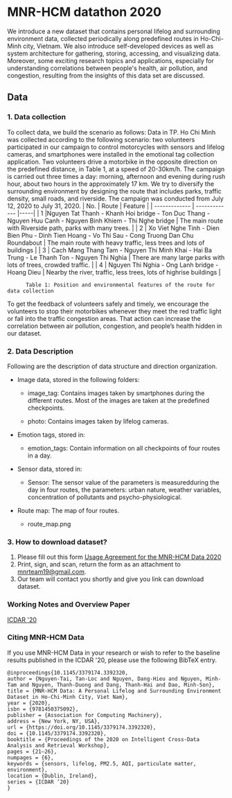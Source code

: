# MNR-HCM datathon 2020
We introduce a new dataset that contains personal lifelog and surrounding environment data, collected periodically along predefined routes in Ho-Chi-Minh city, Vietnam. We also introduce self-developed devices as well as system architecture for gathering, storing, accessing, and visualizing data. Moreover, some exciting research topics and applications, especially for understanding correlations between people's health, air pollution, and congestion, resulting from the insights of this data set are discussed.

## Data 
### 1. Data collection
To collect data, we build the scenario as follows: Data in TP. Ho Chi Minh was collected according to the following scenario: two volunteers participated in our campaign to control motorcycles with sensors and lifelog cameras, and smartphones  were installed in the emotional tag collection application. Two volunteers drive a motorbike in the opposite direction on the predefined distance, in Table 1, at a speed of 20-30km/h. The campaign is carried out three times a day: morning, afternoon and evening during rush hour, about two hours in the approximately 17 km. We try to diversify the surrounding environment by designing the route that includes parks, traffic density, small roads, and riverside. The campaign was conducted from July 12, 2020 to July 31, 2020.
|    No.        |  Route | Feature |
| ------------- | ------------- |-----|
| 1             |Nguyen Tat Thanh - Khanh Hoi bridge - Ton Duc Thang - Nguyen Huu Canh - Nguyen Binh Khiem - Thi Nghe bridge | The main route with Riverside path, parks with many trees.    |
| 2             | Xo Viet Nghe Tinh - Dien Bien Phu - Dinh Tien Hoang - Vo Thi Sau - Cong Truong Dan Chu Roundabout  |  The main route with heavy traffic, less trees and lots of buildings   |
| 3             | Cach Mang Thang Tam - Nguyen Thi Minh Khai - Hai Ba Trung - Le Thanh Ton - Nguyen Thi Nghia  |  There are many large parks with lots of trees, crowded traffic.   |
| 4             | Nguyen Thi Nghia - Ong Lanh bridge - Hoang Dieu  | Nearby the river, traffic, less trees, lots of highrise buildings    |

          Table 1: Position and environmental features of the route for data collection

To get the feedback of volunteers safely and timely, we encourage the volunteers to stop their motorbikes whenever they meet the red traffic light or fall into the traffic congestion areas. That action can increase the correlation between air pollution, congestion, and people’s health hidden in our dataset. 

### 2. Data Description

Following are the description of data structure and direction organization.
* Image data, stored in the following folders:
   - image_tag: Contains images taken by smartphones during the different routes. Most of the images are taken at the predefined checkpoints.
   
   - photo: Contains images taken by lifelog cameras.
* Emotion tags, stored in:
   - emotion_tags: Contain information on all checkpoints of four routes in a day.

* Sensor data, stored in:
    - Sensor: The sensor value of the parameters is measuredduring the day in four routes, the parameters: urban nature, weather variables, concentration of pollutants and psycho-physiological.

* Route map: The map of four routes.
    - route_map.png 

### 3. How to download dataset?
1. Please fill out this form [Usage Agreement for the MNR-HCM Data 2020](https://drive.google.com/file/d/1gPIiz4EWDirj_zqLQ97PORfJ6yJ2piZD/view?usp=sharing)
3. Print, sign, and scan, return the form as an attachment to mnrteam19@gmail.com.
4. Our team will contact you shortly and give you link can download dataset.

### Working Notes and Overview Paper
[ICDAR '20](https://www.researchgate.net/publication/340582855_MNR-HCM_Data_A_Personal_Lifelog_and_Surrounding_Environment_Dataset_in_Ho-Chi-Minh_City_Viet_Nam)

### Citing MNR-HCM Data
If you use MNR-HCM Data in your research or wish to refer to the baseline results published in the ICDAR '20, please use the following BibTeX entry.
```
@inproceedings{10.1145/3379174.3392320,
author = {Nguyen-Tai, Tan-Loc and Nguyen, Dang-Hieu and Nguyen, Minh-Tam and Nguyen, Thanh-Duong and Dang, Thanh-Hai and Dao, Minh-Son},
title = {MNR-HCM Data: A Personal Lifelog and Surrounding Environment Dataset in Ho-Chi-Minh City, Viet Nam},
year = {2020},
isbn = {9781450375092},
publisher = {Association for Computing Machinery},
address = {New York, NY, USA},
url = {https://doi.org/10.1145/3379174.3392320},
doi = {10.1145/3379174.3392320},
booktitle = {Proceedings of the 2020 on Intelligent Cross-Data Analysis and Retrieval Workshop},
pages = {21–26},
numpages = {6},
keywords = {sensors, lifelog, PM2.5, AQI, particulate matter, environment},
location = {Dublin, Ireland},
series = {ICDAR ’20}
}
```

